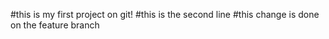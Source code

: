 #this is my first project on git!
#this is the second line
#this change is done on the feature branch